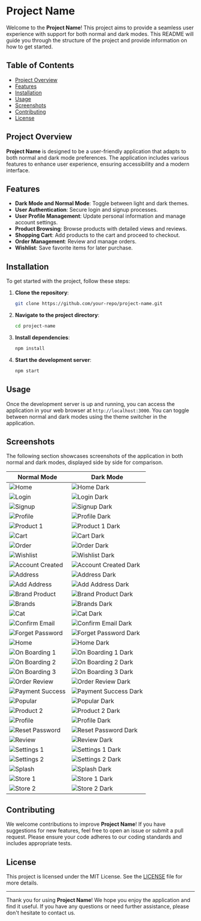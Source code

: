 
# Project Name

Welcome to the **Project Name**! This project aims to provide a seamless user experience with support for both normal and dark modes. This README will guide you through the structure of the project and provide information on how to get started.

## Table of Contents

- [Project Overview](#project-overview)
- [Features](#features)
- [Installation](#installation)
- [Usage](#usage)
- [Screenshots](#screenshots)
- [Contributing](#contributing)
- [License](#license)

## Project Overview

**Project Name** is designed to be a user-friendly application that adapts to both normal and dark mode preferences. The application includes various features to enhance user experience, ensuring accessibility and a modern interface.

## Features

- **Dark Mode and Normal Mode**: Toggle between light and dark themes.
- **User Authentication**: Secure login and signup processes.
- **User Profile Management**: Update personal information and manage account settings.
- **Product Browsing**: Browse products with detailed views and reviews.
- **Shopping Cart**: Add products to the cart and proceed to checkout.
- **Order Management**: Review and manage orders.
- **Wishlist**: Save favorite items for later purchase.

## Installation

To get started with the project, follow these steps:

1. **Clone the repository**:
    ```bash
    git clone https://github.com/your-repo/project-name.git
    ```

2. **Navigate to the project directory**:
    ```bash
    cd project-name
    ```

3. **Install dependencies**:
    ```bash
    npm install
    ```

4. **Start the development server**:
    ```bash
    npm start
    ```

## Usage

Once the development server is up and running, you can access the application in your web browser at `http://localhost:3000`. You can toggle between normal and dark modes using the theme switcher in the application.

## Screenshots

The following section showcases screenshots of the application in both normal and dark modes, displayed side by side for comparison.

| Normal Mode | Dark Mode |
|-------------|-----------|
| ![Home](screenshots/home.jpeg) | ![Home Dark](screenshots/home_dark.jpeg) |
| ![Login](screenshots/login.jpeg) | ![Login Dark](screenshots/login_dark.jpeg) |
| ![Signup](screenshots/signup.jpeg) | ![Signup Dark](screenshots/signup_dark.jpeg) |
| ![Profile](screenshots/profile.jpeg) | ![Profile Dark](screenshots/profile_dark.jpeg) |
| ![Product 1](screenshots/product_1.jpeg) | ![Product 1 Dark](screenshots/product_1_dark.jpeg) |
| ![Cart](screenshots/cart.jpeg) | ![Cart Dark](screenshots/cart_dark.jpeg) |
| ![Order](screenshots/order.jpeg) | ![Order Dark](screenshots/order_dark.jpeg) |
| ![Wishlist](screenshots/wishlist.jpeg) | ![Wishlist Dark](screenshots/wishlist_dark.jpeg) |
| ![Account Created](screenshots/account_created.jpeg) | ![Account Created Dark](screenshots/account_created_dark.jpeg) |
| ![Address](screenshots/address.jpeg) | ![Address Dark](screenshots/address_dark.jpeg) |
| ![Add Address](screenshots/add_address.jpeg) | ![Add Address Dark](screenshots/add_address_dark.jpeg) |
| ![Brand Product](screenshots/brand_product.jpeg) | ![Brand Product Dark](screenshots/brand_product_dark.jpeg) |
| ![Brands](screenshots/brands.jpeg) | ![Brands Dark](screenshots/brands_dark.jpeg) |
| ![Cat](screenshots/cat.jpeg) | ![Cat Dark](screenshots/cat_dark.jpeg) |
| ![Confirm Email](screenshots/confirm_email.jpeg) | ![Confirm Email Dark](screenshots/confirm_email_dark.jpeg) |
| ![Forget Password](screenshots/forget_password.jpeg) | ![Forget Password Dark](screenshots/forget_password_dark.jpeg) |
| ![Home](screenshots/home.jpeg) | ![Home Dark](screenshots/home_dark.jpeg) |
| ![On Boarding 1](screenshots/on_boarding_1.jpeg) | ![On Boarding 1 Dark](screenshots/on_boarding_1_dark.jpeg) |
| ![On Boarding 2](screenshots/on_boarding_2.jpeg) | ![On Boarding 2 Dark](screenshots/on_boarding_2_dark.jpeg) |
| ![On Boarding 3](screenshots/on_boarding_3.jpeg) | ![On Boarding 3 Dark](screenshots/on_boarding_3_dark.jpeg) |
| ![Order Review](screenshots/order_review.jpeg) | ![Order Review Dark](screenshots/order_review_dark.jpeg) |
| ![Payment Success](screenshots/payment_success.jpeg) | ![Payment Success Dark](screenshots/payment_success_dark.jpeg) |
| ![Popular](screenshots/popular.jpeg) | ![Popular Dark](screenshots/popular_dark.jpeg) |
| ![Product 2](screenshots/product_2.jpeg) | ![Product 2 Dark](screenshots/product_2_dark.jpeg) |
| ![Profile](screenshots/profile.jpeg) | ![Profile Dark](screenshots/profile_dark.jpeg) |
| ![Reset Password](screenshots/reset_password.jpeg) | ![Reset Password Dark](screenshots/reset_password_dark.jpeg) |
| ![Review](screenshots/review.jpeg) | ![Review Dark](screenshots/review_dark.jpeg) |
| ![Settings 1](screenshots/settings_1.jpeg) | ![Settings 1 Dark](screenshots/settings_1_dark.jpeg) |
| ![Settings 2](screenshots/settings_2.jpeg) | ![Settings 2 Dark](screenshots/settings_2_dark.jpeg) |
| ![Splash](screenshots/splash.jpeg) | ![Splash Dark](screenshots/splash_dark.jpeg) |
| ![Store 1](screenshots/store_1.jpeg) | ![Store 1 Dark](screenshots/store_1_dark.jpeg) |
| ![Store 2](screenshots/store_2.jpeg) | ![Store 2 Dark](screenshots/store_2_dark.jpeg) |

## Contributing

We welcome contributions to improve **Project Name**! If you have suggestions for new features, feel free to open an issue or submit a pull request. Please ensure your code adheres to our coding standards and includes appropriate tests.

## License

This project is licensed under the MIT License. See the [LICENSE](LICENSE) file for more details.

---

Thank you for using **Project Name**! We hope you enjoy the application and find it useful. If you have any questions or need further assistance, please don't hesitate to contact us.
